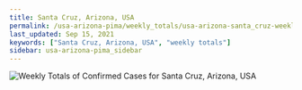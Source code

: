```yaml
---
title: Santa Cruz, Arizona, USA
permalink: /usa-arizona-pima/weekly_totals/usa-arizona-santa_cruz-weekly_totals.html
last_updated: Sep 15, 2021
keywords: ["Santa Cruz, Arizona, USA", "weekly totals"]
sidebar: usa-arizona-pima_sidebar
---
```


![Weekly Totals of Confirmed Cases for Santa Cruz, Arizona, USA](/covid_tracker/images/graphs/usa-arizona-santa_cruz-weekly_totals_graph.png)
